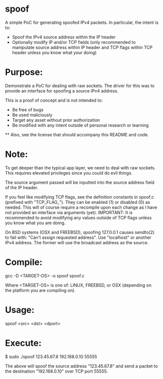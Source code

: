 # spoof

A simple PoC for generating spoofed IPv4 packets. In particular, the 
intent is to:

- Spoof the IPv4 source address within the IP header
- Optionally modify IP and/or TCP fields (only recommended to manipulate 
source address within IP header and TCP flags within TCP header unless 
you know what your doing)

Purpose:
========

Demonstrate a PoC for dealing with raw sockets. The driver for this was to 
provide an interface for spoofing a source IPv4 address.

This is a proof of concept and is not intended to:
- Be free of bugs
- Be used maliciously
- Target any asset without prior authorization
- Be modified with any intent outside of personal research or learning

** Also, see the license that should accompany this README and code.

Note:
=====

To get deeper than the typical app layer, we need to deal with raw sockets. 
This requires elevated privileges since you could do evil things. 

The source argument passed will be inputted into the source address field 
of the IP header. 

If you feel like modifying TCP flags, see the definition constants in spoof.c 
(prefixed with "TCP_FLAG_"). They can be enabled (1) or disabled (0) as needed. 
This will of course require a recompile upon each change as I have not provided
an interface via arguments (yet). IMPORTANT: It is recommended to avoid modifying 
any values outside of TCP flags unless you know what you are doing.

On BSD systems (OSX and FREEBSD), spoofing 127.0.0.1 causes sendto(2) to 
fail with: "Can't assign requested address". Use "localhost" or another 
IPv4 address. The former will use the broadcast address as the source.

Compile:
========

gcc -D \<TARGET-OS\> -o spoof spoof.c

Where \<TARGET-OS\> is one of: LINUX, FREEBSD, or OSX (depending on the platform you are compiling on).

Usage:
======

spoof \<src\> \<dst\> \<dport\>

Execute:
========

$ sudo ./spoof 123.45.67.8 192.168.0.10 55555

The above will spoof the source address "123.45.67.8" and send a packet 
to the destination "192.168.0.10" over TCP port 55555.
